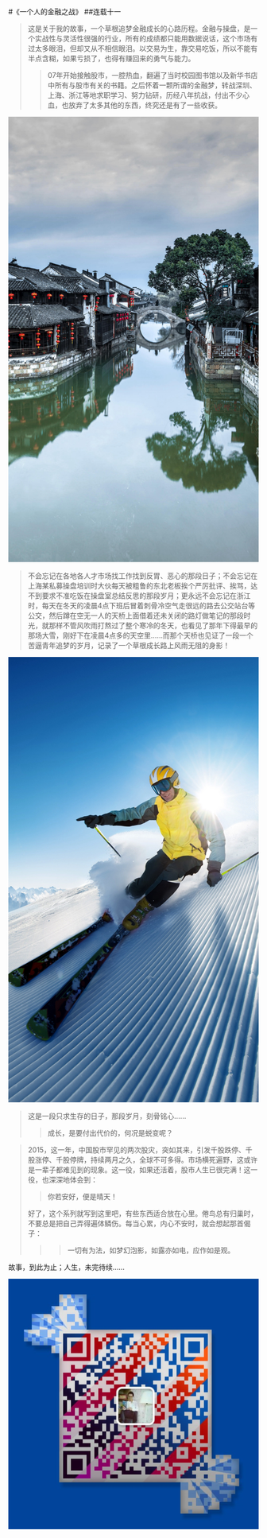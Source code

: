 #《一个人的金融之战》
##连载十一
>这是关于我的故事，一个草根追梦金融成长的心路历程。金融与操盘，是一个实战性与灵活性很强的行业，所有的成绩都只能用数据说话，这个市场有过太多眼泪，但却又从不相信眼泪。以交易为生，靠交易吃饭，所以不能有半点含糊，如果亏损了，也得有赚回来的勇气与能力。
>>07年开始接触股市，一腔热血，翻遍了当时校园图书馆以及新华书店中所有与股市有关的书籍。之后怀着一颗所谓的金融梦，转战深圳、上海、浙江等地求职学习、努力钻研，历经八年抗战，付出不少心血，也放弃了太多其他的东西，终究还是有了一些收获。
﻿﻿﻿﻿﻿﻿﻿

![](./_image/magazine-unlock-01-2.3.472-bigpicture_01_80.jpg)

>不会忘记在各地各人才市场找工作找到反胃、恶心的那段日子；不会忘记在上海某私募操盘培训时大伙每天被粗鲁的东北老板挨个严厉批评、挨骂，达不到要求不准吃饭在操盘室总结反思的那段岁月；更永远不会忘记在浙江时，每天在冬天的凌晨4点下班后冒着刺骨冷空气走很远的路去公交站台等公交，然后蹲在空无一人的天桥上面借着还未关闭的路灯做笔记的那段时光，就那样不管风吹雨打熬过了整个寒冷的冬天，也看见了那年下得最早的那场大雪，刚好下在凌晨4点多的天空里……而那个天桥也见证了一段一个苦逼青年追梦的岁月，记录了一个草根成长路上风雨无阻的身影！﻿﻿﻿﻿﻿﻿﻿

![](./_image/magazine-unlock-05-2.3.443-bigpicture_05_31.jpg)
>这是一段只求生存的日子，那段岁月，刻骨铭心……﻿﻿﻿﻿﻿﻿﻿
>>成长，是要付出代价的，何况是蜕变呢？﻿﻿﻿﻿﻿﻿﻿

>2015，这一年，中国股市罕见的两次股灾，突如其来，引发千股跌停、千股涨停、千股停牌，持续两月之久，全球不可多得。市场横死遍野，这或许是一辈子都难见到的现象。这一役，如果还活着，股市人生已很完满！这一役，也深深地体会到：
>>你若安好，便是晴天！﻿﻿﻿﻿﻿﻿﻿
> 
> 好了，这个系列就写到这里吧，有些东西适合放在心里。倦鸟总有归巢时，不要总是把自己弄得遍体鳞伤。每当心累，内心不安时，就会想起那首偈子：
>>>一切有为法，如梦幻泡影，如露亦如电，应作如是观。﻿﻿﻿﻿﻿﻿﻿

故事，到此为止；人生，未完待续……

![](./_image/weixinerweima.jpeg)
